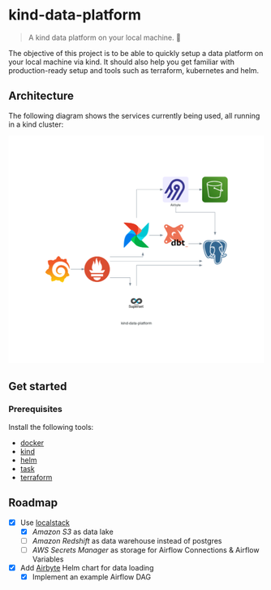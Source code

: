 # kind-data-platform

> A kind data platform on your local machine. 🤗

The objective of this project is to be able to quickly setup a data platform on your local machine via kind. It should also help you get familiar with production-ready setup and tools such as terraform, kubernetes and helm.

## Architecture

The following diagram shows the services currently being used, all running in a kind cluster:

![architecture](diagrams/kind-data-platform.png)

## Get started

### Prerequisites

Install the following tools:
- [docker](https://www.docker.com/)
- [kind](https://kind.sigs.k8s.io/)
- [helm](https://helm.sh/)
- [task](https://taskfile.dev/)
- [terraform](https://www.terraform.io/)

## Roadmap

- [x] Use [localstack](https://docs.localstack.cloud/integrations/terraform/)
  - [x] _Amazon S3_ as data lake
  - [ ] _Amazon Redshift_ as data warehouse instead of postgres
  - [ ] _AWS Secrets Manager_ as storage for Airflow Connections & Airflow Variables
- [x] Add [Airbyte](https://airbyte.io) Helm chart for data loading
  - [x] Implement an example Airflow DAG
